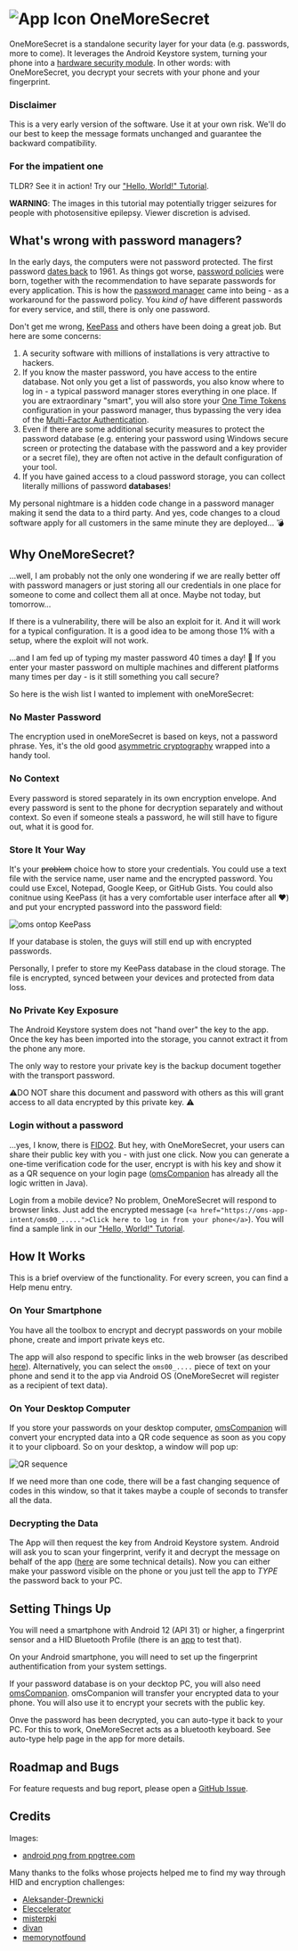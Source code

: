 # ![App Icon](/app/src/main/res/mipmap-xhdpi/ic_launcher.png) OneMoreSecret
OneMoreSecret is a standalone security layer for your data (e.g. passwords, more to come). It leverages the Android Keystore system, turning your phone into a  [hardware security module](https://en.wikipedia.org/wiki/Hardware_security_module). In other words: with OneMoreSecret, you decrypt your secrets with your phone and your fingerprint. 

### Disclaimer
This is a very early version of the software. Use it at your own risk. We'll do our best to keep the message formats unchanged and guarantee the backward compatibility. 

### For the impatient one
TLDR? See it in action! Try our ["Hello, World!" Tutorial](hello_world.md).

**WARNING**: The images in this tutorial may potentially trigger seizures for people with photosensitive epilepsy. Viewer discretion is advised.

## What's wrong with password managers?
In the early days, the computers were not password protected. The first password [dates back](https://www.smh.com.au/national/scientist-who-introduced-the-computer-password-20190717-p527zf.html) to 1961. As things got worse, [password policies](https://en.wikipedia.org/wiki/Password_policy) were born, together with the recommendation to have separate passwords for every application. This is how the [password manager](https://en.wikipedia.org/wiki/Password_manager) came into being - as a workaround for the password policy. You *kind of* have different passwords for every service, and still, there is only one password.

Don't get me wrong, [KeePass](https://keepass.info/download.html) and others have been doing a great job. But here are some concerns:

1. A security software with millions of installations is very attractive to hackers.
2. If you know the master password, you have access to the entire database. Not only you get a list of passwords, you also know where to log in - a typical password manager stores everything in one place. If you are extraordinary "smart", you will also store your [One Time Tokens](https://en.wikipedia.org/wiki/One-time_password) configuration in your password manager, thus bypassing the very idea of the [Multi-Factor Authentication](https://en.wikipedia.org/wiki/Multi-factor_authentication).
3. Even if there are some additional security measures to protect the password database (e.g. entering your password using Windows secure screen or protecting the database with the password and a key provider or a secret file), they are often not active in the default configuration of your tool. 
4. If you have gained access to a cloud password storage, you can collect literally millions of password **databases**!

My personal nightmare is a hidden code change in a password manager making it send the data to a third party. And yes, code changes to a cloud software apply for all customers in the same minute they are deployed... 💣

## Why OneMoreSecret?
...well, I am probably not the only one wondering if we are really better off with password managers or just storing all our credentials in one place for someone to come and collect them all at once. Maybe not today, but tomorrow...

If there is a vulnerability, there will be also an exploit for it. And it will work for a typical configuration. It is a good idea to be among those 1% with a setup, where the exploit will not work. 

...and I am fed up of typing my master password 40 times a day! 🤬 If you enter your master password on multiple machines and different platforms many times per day - is it still something you call secure?

So here is the wish list I wanted to implement with oneMoreSecret:

### No Master Password
The encryption used in oneMoreSecret is based on keys, not a password phrase. Yes, it's the old good [asymmetric cryptography](https://en.wikipedia.org/wiki/Public-key_cryptography) wrapped into a handy tool. 

### No Context
Every password is stored separately in its own encryption envelope. And every password is sent to the phone for decryption separately and without context. So even if someone steals a password, he will still have to figure out, what it is good for. 

### Store It Your Way
It's your ~~problem~~ choice how to store your credentials. You could use a text file with the service name, user name and the encrypted password. You could use Excel, Notepad, Google Keep, or GitHub Gists. You could also conitnue using KeePass (it has a very comfortable user interface after all ❤️) and put your encrypted password into the password field: 

![oms ontop KeePass](readme_images/oms_ontop_keepass.png)

If your database is stolen, the guys will still end up with encrypted passwords. 

Personally, I prefer to store my KeePass database in the cloud storage. The file is encrypted, synced between your devices and protected from data loss.

### No Private Key Exposure 
The Android Keystore system does not "hand over" the key to the app. Once the key has been imported into the storage, you cannot extract it from the phone any more. 

The only way to restore your private key is the backup document together with the transport password. 

⚠️DO NOT share this document and password with others as this will grant access to all data encrypted by this private key. ⚠️

### Login without a password
...yes, I know, there is [FIDO2](https://fidoalliance.org/). But hey, with OneMoreSecret, your users can share their public key with you - with just one click. Now you can generate a one-time verification code for the user, encrypt is with his key and show it as a QR sequence on your login page ([omsCompanion](https://github.com/stud0709/oms_companion) has already all the logic written in Java). 

Login from a mobile device? No problem, OneMoreSecret will respond to browser links. Just add the encrypted message (`<a href="https://oms-app-intent/oms00_.....">Click here to log in from your phone</a>`). You will find a sample link in our ["Hello, World!" Tutorial](hello_world.md#step-5-mobile-phone-integration).

## How It Works
This is a brief overview of the functionality. For every screen, you can find a Help menu entry. 

### On Your Smartphone
You have all the toolbox to encrypt and decrypt passwords on your mobile phone, create and import private keys etc.

The app will also respond to specific links in the web browser (as described [here](#login-without-a-password)). Alternatively, you can select the `oms00_....` piece of text on your phone and send it to the app via Android OS (OneMoreSecret will register as a recipient of text data).

### On Your Desktop Computer
If you store your passwords on your desktop computer, [omsCompanion](https://github.com/stud0709/oms_companion) will convert your encrypted data into a QR code sequence as soon as you copy it to your clipboard. So on your desktop, a window will pop up:

![QR sequence](readme_images/scan.png)

If we need more than one code, there will be a fast changing sequence of codes in this window, so that it takes maybe a couple of seconds to transfer all the data.

### Decrypting the Data
The App will then request the key from Android Keystore system. Android will ask you to scan your fingerprint, verify it and decrypt the message on behalf of the app ([here](https://developer.android.com/training/articles/keystore) are some technical details). Now you can either make your password visible on the phone or you just tell the app to *TYPE* the password back to your PC. 

## Setting Things Up
You will need a smartphone with Android 12 (API 31) or higher, a fingerprint sensor and a HID Bluetooth Profile (there is an [app](https://play.google.com/store/apps/details?id=com.rdapps.bluetoothhidtester&hl=en&gl=US) to test that).

On your Android smartphone, you will need to set up the fingerprint authentification from your system settings. 

If your password database is on your decktop PC, you will also need [omsCompanion](https://github.com/stud0709/oms_companion). omsCompanion will transfer your encrypted data to your phone. You will also use it to encrypt your secrets with the public key. 

Onve the password has been decrypted, you can auto-type it back to your PC. For this to work, OneMoreSecret acts as a bluetooth keyboard. See auto-type help page in the app for more details.

## Roadmap and Bugs
For feature requests and bug report, please open a [GitHub Issue](https://github.com/stud0709/OneMoreSecret/issues). 

## Credits
Images:
- [android png from pngtree.com](https://pngtree.com/so/android)

Many thanks to the folks whose projects helped me to find my way through HID and encryption challenges:
- [Aleksander-Drewnicki](https://github.com/Aleksander-Drewnicki/BLE_HID_EXAMPLE)
- [Eleccelerator](https://eleccelerator.com/tutorial-about-usb-hid-report-descriptors/)
- [misterpki](https://github.com/misterpki/selfsignedcert)
- [divan](https://github.com/divan/txqr)
- [memorynotfound](https://memorynotfound.com/generate-gif-image-java-delay-infinite-loop-example/)
